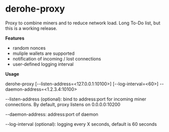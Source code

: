# derohe-proxy

Proxy to combine miners and to reduce network load.
Long To-Do list, but this is a working release.

**Features**
- random nonces
- muliple wallets are supported
- notification of incoming / lost connections
- user-defined logging interval

**Usage**

derohe-proxy [--listen-address=<127.0.0.1:10100>] [--log-interval=<60>] --daemon-address=<1.2.3.4:10100>

--listen-address (optional): bind to address:port for incoming miner connections. By default, proxy listens on 0.0.0.0:10200

--daemon-address: address:port of daemon

--log-interval (optional): logging every X seconds, default is 60 seconds

